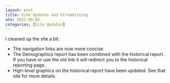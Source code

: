 ```yaml
---
layout: post
title: Site Updates and Streamlining
ate: 2021-08-02
categories: [Site Updates]
---
```


I cleaned up the site a bit.
* The navigation links are now more concise
* The Demographics report has been combined with the historical report. If you have or use the old link it will redirect you to the historical reporting page.
* High-level graphics on the historical report have been updated. See that site for more details. 
